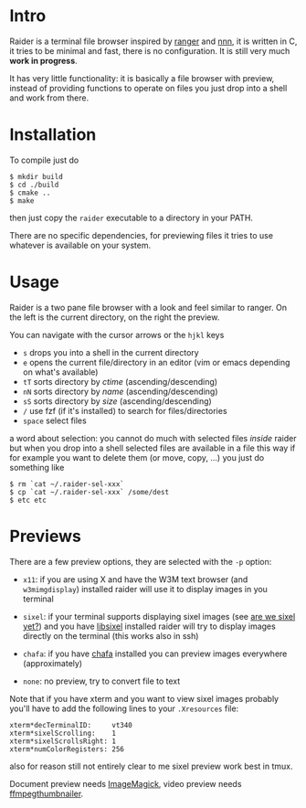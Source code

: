 # Intro

Raider is a terminal file browser inspired by
[ranger](https://github.com/ranger/ranger) and
[nnn](https://github.com/jarun/nnn), it is written in C, it tries to be minimal
and fast, there is no configuration. It is still very much **work in progress**.


It has very little functionality: it is basically a file browser with preview,
instead of providing functions to operate on files you just drop into a shell
and work from there.

# Installation

To compile just do

    $ mkdir build
    $ cd ./build
    $ cmake ..
    $ make

then just copy the `raider` executable to a directory in your PATH.

There are no specific dependencies, for previewing files it tries to use
whatever is available on your system.

# Usage

Raider is a two pane file browser with a look and feel similar to ranger. On the
left is the current directory, on the right the preview.

You can navigate with the cursor arrows or the `hjkl` keys

- `s` drops you into a shell in the current directory
- `e` opens the current file/directory in an editor (vim or emacs depending on
  what's available)
- `tT` sorts directory by *ctime* (ascending/descending)
- `nN` sorts directory by *name* (ascending/descending)
- `sS` sorts directory by *size* (ascending/descending)
- `/` use fzf (if it's installed) to search for files/directories
- `space` select files

a word about selection: you cannot do much with selected files *inside* raider
but when you drop into a shell selected files are available in a file this way
if for example you want to delete them (or move, copy, ...) you just do
something like

    $ rm `cat ~/.raider-sel-xxx`
    $ cp `cat ~/.raider-sel-xxx` /some/dest
    $ etc etc

# Previews

There are a few preview options, they are selected with the `-p` option:

- `x11`: if you are using X and have the W3M text browser (and `w3mimgdisplay`)
  installed raider will use it to display images in you terminal

- `sixel`: if your terminal supports displaying sixel images (see
  [are we sixel yet?](https://www.arewesixelyet.com/)) and you have
  [libsixel](https://github.com/saitoha/libsixel) installed raider will try to
  display images directly on the terminal (this works also in ssh)

- `chafa`: if you have [chafa](https://github.com/hpjansson/chafa/) installed
  you can preview images everywhere (approximately)

- `none`: no preview, try to convert file to text

Note that if you have xterm and you want to view sixel images probably you'll
have to add the following lines to your `.Xresources` file:

    xterm*decTerminalID:     vt340
    xterm*sixelScrolling:    1
    xterm*sixelScrollsRight: 1
    xterm*numColorRegisters: 256

also for reason still not entirely clear to me sixel preview work best in tmux.


Document preview needs
[ImageMagick](https://github.com/ImageMagick/ImageMagick), video preview needs
[ffmpegthumbnailer](https://github.com/dirkvdb/ffmpegthumbnailer).
